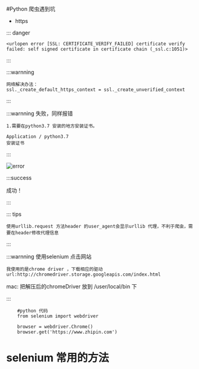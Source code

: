 #Python 爬虫遇到坑

* https

::: danger

	<urlopen error [SSL: CERTIFICATE_VERIFY_FAILED] certificate verify failed: self signed certificate in certificate chain (_ssl.c:1051)>
	
:::

:::warnning

	网络解决办法：
	ssl._create_default_https_context = ssl._create_unverified_context
	
:::

:::warnning
    失败，同样报错
    
    1.需要在python3.7 安装的地方安装证书。
    
    Application / python3.7  
    安装证书
    
:::
   
   ![error](http://fandong90.github.io/dist/static/img/httpserror.png)
   
:::success
   
   成功！

:::

::: tips

	使用urllib.request 方法header 的user_agent会显示urllib 代理，不利于爬虫，需要在header修改代理信息
	
:::

:::warnning 使用selenium 点击网站

	我使用的是chrome driver ，下载相应的驱动
	url:http://chromedriver.storage.googleapis.com/index.html
   mac: 把解压后的chromeDriver 放到 /user/local/bin 下
	
:::

```
    #python 代码
	from selenium import webdriver
	
	browser = webdriver.Chrome()
	browser.get('https://www.zhipin.com')

```
# selenium 常用的方法

